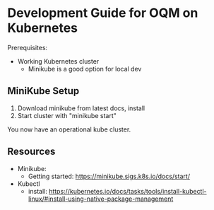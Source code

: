 # Development Guide for OQM on Kubernetes

Prerequisites:

 - Working Kubernetes cluster
   - Minikube is a good option for local dev

## MiniKube Setup

 1. Download minikube from latest docs, install
 2. Start cluster with "minikube start"

You now have an operational kube cluster.


## Resources

 - Minikube:
   - Getting started: https://minikube.sigs.k8s.io/docs/start/
 - Kubectl
   - install: https://kubernetes.io/docs/tasks/tools/install-kubectl-linux/#install-using-native-package-management